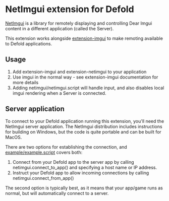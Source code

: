 # NetImgui extension for Defold

[NetImgui](https://github.com/sammyfreg/netImgui) is a library for remotely displaying and controlling Dear Imgui content in a different application (called the Server).

This extension works alongside [extension-imgui](https://github.com/britzl/extension-imgui) to make remoting available to Defold applications.

## Usage
1. Add extension-imgui and extension-netimgui to your application
2. Use imgui in the normal way - see extension-imgui documentation for more details
3. Adding netimgui/netimgui.script will handle input, and also disables local imgui rendering when a Server is connected.

## Server application
To connect to your Defold application running this extension, you'll need the NetImgui server application. The NetImgui distribution includes instructions for building on Windows, but the code is quite portable and can be built for MacOS.

There are two options for establishing the connection, and [example/example.script](/example/example.script) covers both:
1. Connect from your Defold app to the server app by calling netimgui.connect_to_app() and specifying a host name or IP address.
2. Instruct your Defold app to allow incoming connections by calling netimgui.connect_from_app()

The second option is typically best, as it means that your app/game runs as normal, but will automatically connect to a server.
